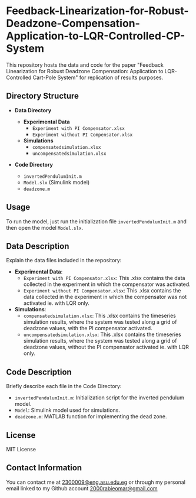 # Feedback-Linearization-for-Robust-Deadzone-Compensation-Application-to-LQR-Controlled-CP-System

This repository hosts the data and code for the paper "Feedback Linearization for Robust Deadzone Compensation: Application to LQR-Controlled Cart-Pole System" for replication of results purposes.

## Directory Structure

- **Data Directory**
  - **Experimental Data**
    - `Experiment with PI Compensator.xlsx`
    - `Experiment without PI Compensator.xlsx`
  - **Simulations**
    - `compensatedsimulation.xlsx`
    - `uncompensatedsimulation.xlsx`

- **Code Directory**
  - `invertedPendulumInit.m`
  - `Model.slx` (Simulink model)
  - `deadzone.m`

## Usage

To run the model, just run the initialization file `invertedPendulumInit.m` and then open the model `Model.slx`. 

## Data Description

Explain the data files included in the repository:
- **Experimental Data**:
  - `Experiment with PI Compensator.xlsx`: This .xlsx contains the data collected in the experiment in which the compensator was activated.
  - `Experiment without PI Compensator.xlsx`: This .xlsx contains the data collected in the experiment in which the compensator was not activated ie. with LQR only.
- **Simulations**:
  - `compensatedsimulation.xlsx`: This .xlsx contains the timeseries simulation results, where the system was tested along a grid of deadzone values, with the PI compensator activated.
  - `uncompensatedsimulation.xlsx`: This .xlsx contains the timeseries simulation results, where the system was tested along a grid of deadzone values, without the PI compensator activated ie. with LQR only.

## Code Description

Briefly describe each file in the Code Directory:
- `invertedPendulumInit.m`: Initialization script for the inverted pendulum model.
- `Model`: Simulink model used for simulations.
- `deadzone.m`: MATLAB function for implementing the dead zone.

## License

MIT License

## Contact Information

You can contact me at 2300009@eng.asu.edu.eg or through my personal email linked to my Github account 2000rabieomar@gmail.com
